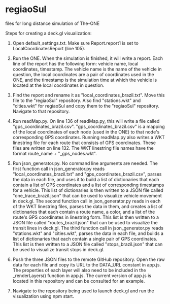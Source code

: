 # regiaoSul
files for long distance simulation of The-ONE

Steps for creating a deck.gl visualization:

1. Open default_settings.txt. Make sure Report.report1 is set to LocalCoordinatesReport (line 105).

2. Run the ONE. When the simulation is finished, it will write a report. Each line of the report has the following form: vehicle name, local coordinates, timestamp. The vehicle name is the name of the vehicle in question, the local coordinates are a pair of coordinates used in the ONE, and the timestamp is the simulation time at which the vehicle is located at the local coordinates in question.

3. Find the report and rename it as "local_coordinates_brazil.txt". Move this file to the "regiaoSul" repository. Also find "stations.wkt" and "cities.wkt" for regiaoSul and copy them to the "regiaoSul" repository. Navigate to that repository.

4. Run readMap.py. On line 136 of readMap.py, this will write a file called "gps_coordinates_brazil.csv". "gps_coordinates_brazil.csv" is a mapping of the local coordinates of each node (used in the ONE) to that node's corresponding GPS coordinates. Running readMap.py also writes a WKT linestring file for each route that consists of GPS coordinates. These files are written on line 132. The WKT linestring file names have the format route_name + "_gps_nodes.wkt".

5. Run json_generator.py. No command line arguments are needed. The first function call in json_generator.py reads "local_coordinates_brazil.txt" and "gps_coordinates_brazil.csv", parses the data in each file, and uses it to build a list of dictionaries that each contain a list of GPS coordinates and a list of corresponding timestamps for a vehicle. This list of dictionaries is then written to a JSON file called "one_trace_brazil.json" that can be used to visualize vehicle movement in deck.gl. The second function call in json_generator.py reads in each of the WKT linestring files, parses the data in them, and creates a list of dictionaries that each contain a route name, a color, and a list of the route's GPS coordinates in linestring form. This list is then written to a JSON file called "routes_brazil.json" that can be used to visualize the transit lines in deck.gl. The third function call in json_generator.py reads "stations.wkt" and "cities.wkt", parses the data in each file, and builds a list of dictionaries that each contain a single pair of GPS coordinates. This list is then written to a JSON file called "stops_brazil.json" that can be used to visualize transit stops in deck.gl.

6. Push the three JSON files to the remote GitHub repository. Open the raw data for each file and copy its URL to the DATA_URL constant in app.js. The properties of each layer will also need to be included in the _renderLayers() function in app.js. The current version of app.js is located in this repository and can be consulted for an example.

7. Navigate to the repository being used to launch deck.gl and run the visualization using npm start.
